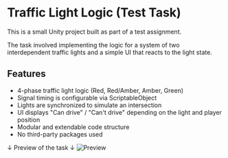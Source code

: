 # Traffic Light Logic (Test Task)

This is a small Unity project built as part of a test assignment.

The task involved implementing the logic for a system of two interdependent traffic lights and a simple UI that reacts to the light state.

## Features

- 4-phase traffic light logic (Red, Red/Amber, Amber, Green)
- Signal timing is configurable via ScriptableObject
- Lights are synchronized to simulate an intersection
- UI displays "Can drive" / "Can't drive" depending on the light and player position
- Modular and extendable code structure
- No third-party packages used

↓ Preview of the task ↓
![Preview](Preview.gif)
